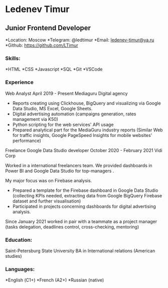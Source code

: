 # Ledenev Timur

## Junior Frontend Developer

*Location: Moscow
*Telegram: @ledtimur
*Email: ledenev-timur@ya.ru
*Github: https://github.com/LTimur

### Skills:
*HTML
*CSS
*Javascript
*SQL
*Git
*VSCode

### Experience

Web Analyst 
April 2019 - Present 
Mediaguru Digital agency

- Reports creating using Clickhouse, BigQuery and visualizing via Google Data Studio, MS Excel, Google Sheets.
- Digital advertising automation (campaigns generation, rates management via K50)
- Python scripting for the web services' API usage
- Prepared analytical part for the MediaGuru industry reports (Similar Web for traffic insights, Google PageSpeed Insights for mobile websites' performance)

Freelance Google Data Studio developer
October 2020 - February 2021
Vidi Corp

Worked in a international freelancers team. We provided dashboards in Power BI and Google Data Studio for top-managers .

My major focus was on Firebase analysis.
- Prepared a template for the Firebase dashboard in Google Data Studio (collecting KPIs needed, extracting data from Google BigQuery Firebase dataset and further visualisation)
- Participated in projects concerning dashboards for digital advertising analysis.

Since January 2021 worked in pair with a teammate as a project manager (tasks delegation, deadlines control, cross-checking, mentoring)

### Education:
Saint-Petersburg State University
BA in International relations (American studies)

### Languages:
*English (С1+)
*French (A2+)
*Russian (native)